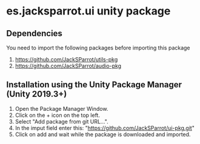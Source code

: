 # es.jacksparrot.ui unity package

## Dependencies
You need to import the following packages before importing this package
1. https://github.com/JackSParrot/utils-pkg
2. https://github.com/JackSParrot/audio-pkg

## Installation using the Unity Package Manager (Unity 2019.3+)
1. Open the Package Manager Window. 
2. Click on the + icon on the top left.
3. Select "Add package from git URL...".
4. In the imput field enter this: "https://github.com/JackSParrot/ui-pkg.git"
5. Click on add and wait while the package is downloaded and imported.
